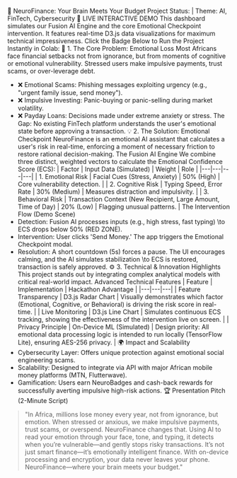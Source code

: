 🧠 NeuroFinance: Your Brain Meets Your Budget
Project Status:  | Theme: AI, FinTech, Cybersecurity
🚀 LIVE INTERACTIVE DEMO
This dashboard simulates our Fusion AI Engine and the core Emotional Checkpoint intervention. It features real-time D3.js data visualizations for maximum technical impressiveness.
Click the Badge Below to Run the Project Instantly in Colab:
🎯 1. The Core Problem: Emotional Loss
Most Africans face financial setbacks not from ignorance, but from moments of cognitive or emotional vulnerability. Stressed users make impulsive payments, trust scams, or over-leverage debt.
 * ❌ Emotional Scams: Phishing messages exploiting urgency (e.g., "urgent family issue, send money").
 * ❌ Impulsive Investing: Panic-buying or panic-selling during market volatility.
 * ❌ Payday Loans: Decisions made under extreme anxiety or stress.
The Gap: No existing FinTech platform understands the user's emotional state before approving a transaction.
💡 2. The Solution: Emotional Checkpoint
NeuroFinance is an emotional AI assistant that calculates a user's risk in real-time, enforcing a moment of necessary friction to restore rational decision-making.
The Fusion AI Engine
We combine three distinct, weighted vectors to calculate the Emotional Confidence Score (ECS):
| Factor | Input Data (Simulated) | Weight | Role |
|---|---|---|---|
| 1. Emotional Risk | Facial Cues (Stress, Anxiety) | 50% (High) | Core vulnerability detection. |
| 2. Cognitive Risk | Typing Speed, Error Rate | 30% (Medium) | Measures distraction and impulsivity. |
| 3. Behavioral Risk | Transaction Context (New Recipient, Large Amount, Time of Day) | 20% (Low) | Flagging unusual patterns. |
The Intervention Flow (Demo Scene)
 * Detection: Fusion AI processes inputs (e.g., high stress, fast typing) \to ECS drops below 50\% (RED ZONE).
 * Intervention: User clicks 'Send Money.' The app triggers the Emotional Checkpoint modal.
 * Resolution: A short countdown (5s) forces a pause. The UI encourages calming, and the AI simulates stabilization \to ECS is restored, transaction is safely approved.
⚙️ 3. Technical & Innovation Highlights
This project stands out by integrating complex analytical models with critical real-world impact.
Advanced Technical Features
| Feature | Implementation | Hackathon Advantage |
|---|---|---|
| Feature Transparency | D3.js Radar Chart | Visually demonstrates which factor (Emotional, Cognitive, or Behavioral) is driving the risk score in real-time. |
| Live Monitoring | D3.js Line Chart | Simulates continuous ECS tracking, showing the effectiveness of the intervention live on screen. |
| Privacy Principle | On-Device ML (Simulated) | Design priority: All emotional data processing logic is intended to run locally (TensorFlow Lite), ensuring AES-256 privacy. |
🌍 Impact and Scalability
 * Cybersecurity Layer: Offers unique protection against emotional social engineering scams.
 * Scalability: Designed to integrate via API with major African mobile money platforms (MTN, Flutterwave).
 * Gamification: Users earn NeuroBadges and cash-back rewards for successfully averting impulsive high-risk actions.
🏆 Presentation Pitch (2-Minute Script)
> "In Africa, millions lose money every year, not from ignorance, but emotion. When stressed or anxious, we make impulsive payments, trust scams, or overspend. NeuroFinance changes that. Using AI to read your emotion through your face, tone, and typing, it detects when you’re vulnerable—and gently stops risky transactions. It’s not just smart finance—it’s emotionally intelligent finance. With on-device processing and encryption, your data never leaves your phone. NeuroFinance—where your brain meets your budget."
>
